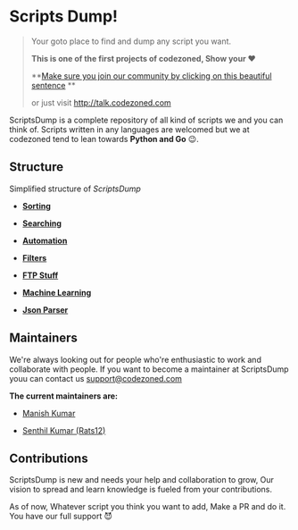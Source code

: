 # Scripts Dump!

> Your goto place to find and dump any script you want.
> 
> **This is one of the first projects of codezoned, Show your :heart:**
> 
> **[Make sure you join our community by clicking on this beautiful sentence](http://talk.codezoned.com) **
> 
> or just visit http://talk.codezoned.com

ScriptsDump is a complete repository of all kind of scripts we and you can think of. Scripts written in any languages are welcomed but we at codezoned tend to lean towards **Python and Go** :wink:.

## Structure

Simplified structure of *ScriptsDump*

- **[Sorting](/Arrays-Sorting/src)**

- **[Searching](/Arrays-searching/src)**

- **[Automation](Automation/src)**

- **[Filters](Filters/src)**

- **[FTP Stuff](/FTP_Stuff/src)**

- **[Machine Learning](/Machine_Learning/src/)**

- **[Json Parser](/Json_Parser/src)**

## Maintainers

We're always looking out for people who're enthusiastic to work and collaborate with people. If you want to become a maintainer at ScriptsDump youu can contact us support@codezoned.com

**The current maintainers are:**

- [Manish Kumar](https://github.com/master-fury)

- [Senthil Kumar (Rats12)](https://github.com/Rats12)

## Contributions

ScriptsDump is new and needs your help and collaboration to grow, Our vision to spread and learn knowledge is fueled from your contributions.

As of now, Whatever script you think you want to add, Make a PR and do it. You have our full support :smiling_imp:
